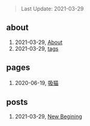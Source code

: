 > Last Update: 2021-03-29

## about
1. 2021-03-29, [About](about/me.md)
1. 2021-03-29, [tags](about/tags.md)
## pages
1. 2020-06-19, [吸猫](pages/吸猫.md)
## posts
1. 2021-03-29, [New Begining](posts/bookmarks.md)